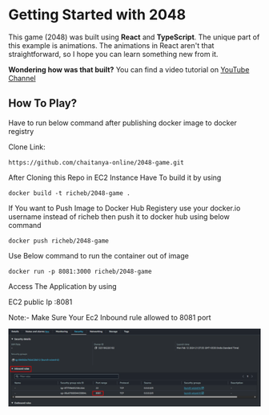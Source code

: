 # Getting Started with 2048

This game (2048) was built using **React** and **TypeScript**. The unique part of this example is animations. The animations in React aren't that straightforward, so I hope you can learn something new from it.

**Wondering how was that built?** You can find a video tutorial on [ YouTube Channel](https://www.youtube.com/channel/UCJV16_5c4A0amyBZSI4yP6A)

## How To Play?

Have to run below command after publishing docker image to docker registry

Clone Link: 

```
https://github.com/chaitanya-online/2048-game.git
```

After Cloning this Repo in EC2 Instance 
Have To build it by using 

```
docker build -t richeb/2048-game .
```
If You want to Push Image to Docker Hub Registery use your docker.io username instead of richeb
then push it to docker hub using below command

```
docker push richeb/2048-game
```

Use Below command to run the container out of image

```
docker run -p 8081:3000 richeb/2048-game
```

Access The Application by using 

EC2 public Ip :8081

Note:-  Make Sure Your Ec2 Inbound rule allowed to 8081 port 

![alt text](image.png)
